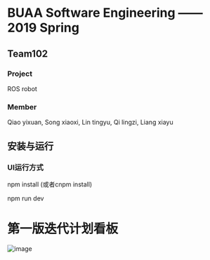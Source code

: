 # BUAA Software Engineering —— 2019 Spring
## Team102
### Project
ROS robot
### Member
Qiao yixuan, Song xiaoxi, Lin tingyu, Qi lingzi, Liang xiayu

## 安装与运行
### UI运行方式
npm install (或者cnpm install)

npm run dev


# 第一版迭代计划看板

![image](https://github.com/sebuaa2019/Team102/blob/master/images/第一版迭代看板控制.png)
